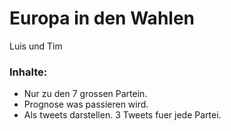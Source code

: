 # Europa in den Wahlen

Luis und Tim

### Inhalte:
- Nur zu den 7 grossen Partein.
- Prognose was passieren wird.
- Als tweets darstellen. 3 Tweets fuer jede Partei.
